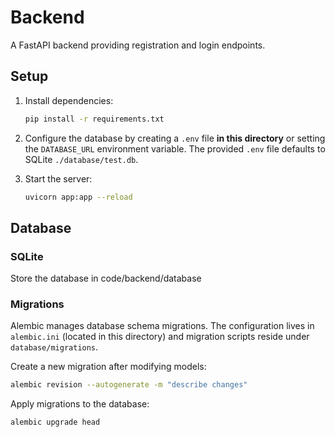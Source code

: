 # Backend

A FastAPI backend providing registration and login endpoints.

## Setup

1. Install dependencies:

   ```bash
   pip install -r requirements.txt
   ```

2. Configure the database by creating a `.env` file **in this directory** or setting the `DATABASE_URL` environment variable.
   The provided `.env` file defaults to SQLite `./database/test.db`.
3. Start the server:

   ```bash
   uvicorn app:app --reload
   ```

## Database

### SQLite

Store the database in code/backend/database

### Migrations

Alembic manages database schema migrations. The configuration lives in
`alembic.ini` (located in this directory) and migration scripts reside under `database/migrations`.

Create a new migration after modifying models:

```bash
alembic revision --autogenerate -m "describe changes"
```

Apply migrations to the database:

```bash
alembic upgrade head
```
